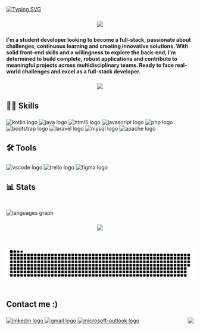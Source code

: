 <a href="https://git.io/typing-svg"><img src="https://readme-typing-svg.demolab.com?font=Fira+Code&pause=1000&width=435&lines=Hello%2C+I'm+Ana+Beatriz!;Welcome+to+my+profile!%F0%9F%A4%97" alt="Typing SVG" /></a>
###

<div align="center">
  <img height="200" src="https://media.giphy.com/media/v1.Y2lkPTc5MGI3NjExYTEyMDgzYWYzMTM4NTcwZGUwYWRjNTMwNjU4NjIwYmZmNTJiMDMyMSZlcD12MV9pbnRlcm5hbF9naWZzX2dpZklkJmN0PWc/L1R1tvI9svkIWwpVYr/giphy.gif"  />
</div>

###

<h4 align="left">I'm a student developer looking to become a full-stack, passionate about challenges, continuous learning and creating innovative solutions. With solid front-end skills and a willingness to explore the back-end, I'm determined to build complete, robust applications and contribute to meaningful projects across multidisciplinary teams. Ready to face real-world challenges and excel as a full-stack developer.</h4>

###

<div align="center">
  <img height="30" src="https://media.tenor.com/Xn6SpikfuZsAAAAi/line.gif"  />
</div>

###

<h2 align="left">👩‍💻 Skills</h2>

###

<div align="left">
  <img src="https://cdn.jsdelivr.net/gh/devicons/devicon/icons/kotlin/kotlin-original.svg" height="55" width="60" alt="kotlin logo"  />
  <img src="https://cdn.jsdelivr.net/gh/devicons/devicon/icons/java/java-original.svg" height="55" width="60" alt="java logo"  />
  <img src="https://cdn.jsdelivr.net/gh/devicons/devicon/icons/html5/html5-original.svg" height="55" width="60" alt="html5 logo"  />
  <img src="https://cdn.jsdelivr.net/gh/devicons/devicon/icons/javascript/javascript-plain.svg" height="55" width="60" alt="javascript logo"  />
  <img src="https://cdn.jsdelivr.net/gh/devicons/devicon/icons/php/php-plain.svg" height="55" width="60" alt="php logo"  />
  <img src="https://cdn.jsdelivr.net/gh/devicons/devicon/icons/bootstrap/bootstrap-original.svg" height="55" width="60" alt="bootstrap logo"  />
  <img src="https://cdn.jsdelivr.net/gh/devicons/devicon/icons/laravel/laravel-plain.svg" height="55" width="60" alt="laravel logo"  />
  <img src="https://cdn.jsdelivr.net/gh/devicons/devicon/icons/mysql/mysql-original.svg" height="55" width="60" alt="mysql logo"  />
  <img src="https://cdn.jsdelivr.net/gh/devicons/devicon/icons/apache/apache-original.svg" height="55" width="60" alt="apache logo"  />
</div>

###

<h2 align="left">🛠 Tools</h2>

###

<div align="left">
  <img src="https://cdn.jsdelivr.net/gh/devicons/devicon/icons/vscode/vscode-original.svg" height="55" width="60" alt="vscode logo"  />
  <img src="https://cdn.jsdelivr.net/gh/devicons/devicon/icons/trello/trello-plain.svg" height="55" width="60" alt="trello logo"  />
  <img src="https://cdn.jsdelivr.net/gh/devicons/devicon/icons/figma/figma-original.svg" height="55" width="60" alt="figma logo"  />
</div>

###

<h2 align="left">📊 Stats</h2>

###

<br clear="both">

  <img src="https://github-readme-stats.vercel.app/api/top-langs?username=DevAnaBeatriz&locale=en&hide_title=false&layout=compact&card_width=320&langs_count=5&theme=dracula&hide_border=false" height="150" alt="languages graph"  />
</div>



###

<div align="center">
  <img height="30" src="https://media.tenor.com/Xn6SpikfuZsAAAAi/line.gif"  />
</div>

###

<br clear="both">

<img src="https://raw.githubusercontent.com/DevAnaBeatriz/DevAnaBeatriz/output/snake.svg" alt="Snake animation" />

###

<h2 align="left">Contact me :)</h2>

###

<img align="right" height="50" src="https://img1.picmix.com/output/stamp/normal/0/6/3/6/2306360_91adf.gif"  />

###

<div align="left">
  <a href="https://www.linkedin.com/in/ana-beatriz-martins-batista/" target="_blank">
    <img src="https://img.shields.io/static/v1?message=LinkedIn&logo=linkedin&label=&color=0077B5&logoColor=white&labelColor=&style=flat" height="35" alt="linkedin logo"  />
  </a>
  <a href="mailto:ana.mb236@gmail.com" target="_blank">
    <img src="https://img.shields.io/static/v1?message=Gmail&logo=gmail&label=&color=D14836&logoColor=white&labelColor=&style=flat" height="35" alt="gmail logo"  />
  </a>
  <a href="mailto:ana.batista115@etec.sp.gov.br" target="_blank">
    <img src="https://img.shields.io/static/v1?message=Outlook&logo=microsoft-outlook&label=&color=0078D4&logoColor=white&labelColor=&style=flat" height="35" alt="microsoft-outlook logo"  />
  </a>
</div>

###


